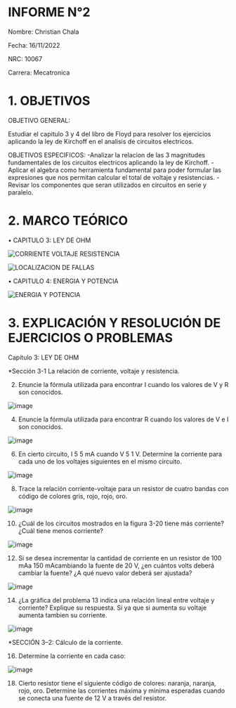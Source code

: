 # INFORME N°2
Nombre: Christian Chala

Fecha: 16/11/2022

NRC: 10067

Carrera: Mecatronica

# 1.  OBJETIVOS

OBJETIVO GENERAL:

Estudiar el capitulo 3 y 4 del libro de Floyd para resolver los ejercicios aplicando la ley de Kirchoff en el analisis de circuitos electricos.

OBJETIVOS ESPECIFICOS:
-Analizar la relacion de las 3 magnitudes fundamentales de los circuitos electricos aplicando la ley de Kirchoff.
-Aplicar el algebra como herramienta fundamental para poder formular las expresiones que nos permitan calcular el total de voltaje y resistencias.
-Revisar los componentes que seran utilizados en circuitos en serie y paralelo.

# 2.	MARCO TEÓRICO 

•	CAPITULO 3: LEY DE OHM

![CORRIENTE VOLTAJE RESISTENCIA](https://user-images.githubusercontent.com/117959424/202351415-0ec71b7b-c69b-4550-a568-73ddd6f3687a.png)

![LOCALIZACION DE FALLAS](https://user-images.githubusercontent.com/117959424/202355308-f45206d5-87e9-45c3-96d1-cbe43c35e036.png)

•	CAPITULO 4: ENERGIA Y POTENCIA

![ENERGIA Y POTENCIA](https://user-images.githubusercontent.com/117959424/202358891-56be578f-7745-49bb-9260-d570f1022fbc.png)

# 3.	EXPLICACIÓN Y RESOLUCIÓN DE EJERCICIOS O PROBLEMAS

Capítulo 3: LEY DE OHM

*Sección 3-1 La relación de corriente, voltaje y resistencia.

2. Enuncie la fórmula utilizada para encontrar I cuando los valores de V y R son conocidos.

![image](https://user-images.githubusercontent.com/117959424/202591819-33fd2b5e-3a34-4b20-b992-95c048830ccf.png)

4. Enuncie la fórmula utilizada para encontrar R cuando los valores de V e I son conocidos.

![image](https://user-images.githubusercontent.com/117959424/202591886-8ea67db2-89d0-4a69-acb1-d8a96d3b3cfa.png)

6. En cierto circuito, I 5 5 mA cuando V 5 1 V. Determine la corriente para cada uno de los voltajes siguientes en el mismo circuito.

![image](https://user-images.githubusercontent.com/117959424/202591971-5168a2f7-1245-4054-aa3c-8800dc973a6d.png)

8. Trace la relación corriente-voltaje para un resistor de cuatro bandas con código de colores gris, rojo, rojo, oro.

![image](https://user-images.githubusercontent.com/117959424/202592427-d207c19c-1d55-4cb1-9385-6225cc560997.png)

10. ¿Cuál de los circuitos mostrados en la figura 3-20 tiene más corriente? ¿Cuál tiene menos corriente?

![image](https://user-images.githubusercontent.com/117959424/202592556-af396b9e-7bd2-4dc6-a697-78eb0be6e4f0.png)

12. Si se desea incrementar la cantidad de corriente en un resistor de 100 mAa 150 mAcambiando la fuente de 20 V, ¿en cuántos volts deberá cambiar la fuente? ¿A qué nuevo valor deberá ser ajustada?

![image](https://user-images.githubusercontent.com/117959424/202592704-88528fcf-ce61-436a-954f-3ca66811da89.png)

14. ¿La gráfica del problema 13 indica una relación lineal entre voltaje y corriente? Explique su respuesta.
Si ya que si aumenta su voltaje aumenta tambien su corriente.

![image](https://user-images.githubusercontent.com/117959424/202592817-01ac28ef-7fa8-4de3-87c9-2b6233972c0a.png)

*SECCIÓN 3–2: Cálculo de la corriente.

16. Determine la corriente en cada caso:

![image](https://user-images.githubusercontent.com/117959424/202593497-1ff7cea6-40fd-47bb-befb-cc608ed76228.png)

18. Cierto resistor tiene el siguiente código de colores: naranja, naranja, rojo, oro. Determine las corrientes máxima y mínima esperadas cuando se conecta una fuente de 12 V a través del resistor.







